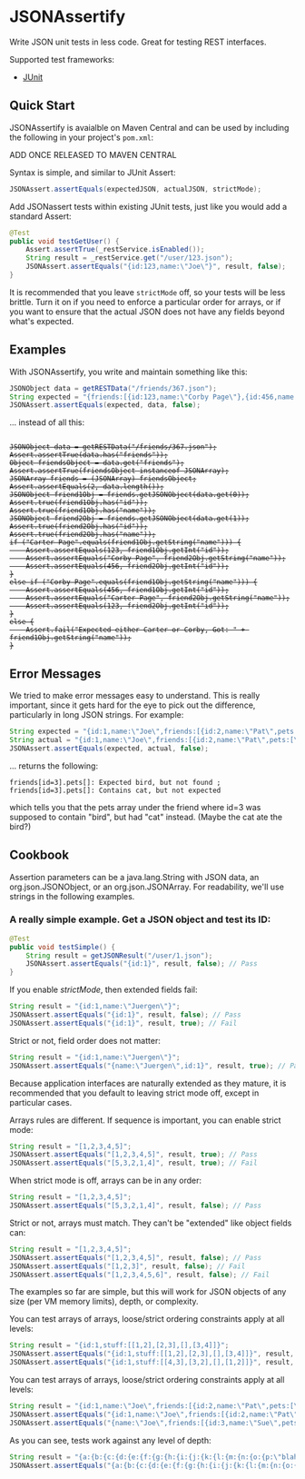 # JSONAssertify

Write JSON unit tests in less code.  Great for testing REST interfaces.

Supported test frameworks:
- [JUnit](http://junit.org)

## Quick Start

JSONAssertify is avaialble on Maven Central and can be used by including the following in your project's `pom.xml`:

ADD ONCE RELEASED TO MAVEN CENTRAL

Syntax is simple, and similar to JUnit Assert:

```java
JSONAssert.assertEquals(expectedJSON, actualJSON, strictMode);
```

Add JSONassert tests within existing JUnit tests, just like you would add a standard Assert:

```java
@Test
public void testGetUser() {
    Assert.assertTrue(_restService.isEnabled());
    String result = _restService.get("/user/123.json");
    JSONAssert.assertEquals("{id:123,name:\"Joe\"}", result, false);
}
```

It is recommended that you leave `strictMode` off, so your tests will be less brittle. Turn it on if you need to enforce a particular order for arrays, or if you want to ensure that the actual JSON does not have any fields beyond what's expected.

## Examples

With JSONAssertify, you write and maintain something like this:

```java
JSONObject data = getRESTData("/friends/367.json");
String expected = "{friends:[{id:123,name:\"Corby Page\"},{id:456,name:\"Carter Page\"}]}";
JSONAssert.assertEquals(expected, data, false);
```

... instead of all this:

<pre><code><del>
JSONObject data = getRESTData("/friends/367.json");
Assert.assertTrue(data.has("friends"));
Object friendsObject = data.get("friends");
Assert.assertTrue(friendsObject instanceof JSONArray);
JSONArray friends = (JSONArray) friendsObject;
Assert.assertEquals(2, data.length());
JSONObject friend1Obj = friends.getJSONObject(data.get(0));
Assert.true(friend1Obj.has("id"));
Assert.true(friend1Obj.has("name"));
JSONObject friend2Obj = friends.getJSONObject(data.get(1));
Assert.true(friend2Obj.has("id"));
Assert.true(friend2Obj.has("name"));
if ("Carter Page".equals(friend1Obj.getString("name"))) {
    Assert.assertEquals(123, friend1Obj.getInt("id"));
    Assert.assertEquals("Corby Page", friend2Obj.getString("name"));
    Assert.assertEquals(456, friend2Obj.getInt("id"));
}
else if ("Corby Page".equals(friend1Obj.getString("name"))) {
    Assert.assertEquals(456, friend1Obj.getInt("id"));
    Assert.assertEquals("Carter Page", friend2Obj.getString("name"));
    Assert.assertEquals(123, friend2Obj.getInt("id"));
}
else {
    Assert.fail("Expected either Carter or Corby, Got: " + friend1Obj.getString("name"));
}
</del></code></pre>

## Error Messages

We tried to make error messages easy to understand. This is really important, since it gets hard for the eye to pick out the difference, particularly in long JSON strings. For example:

```java
String expected = "{id:1,name:\"Joe\",friends:[{id:2,name:\"Pat\",pets:[\"dog\"]},{id:3,name:\"Sue\",pets:[\"bird\",\"fish\"]}],pets:[]}";
String actual = "{id:1,name:\"Joe\",friends:[{id:2,name:\"Pat\",pets:[\"dog\"]},{id:3,name:\"Sue\",pets:[\"cat\",\"fish\"]}],pets:[]}"
JSONAssert.assertEquals(expected, actual, false);
```

... returns the following:

```
friends[id=3].pets[]: Expected bird, but not found ; friends[id=3].pets[]: Contains cat, but not expected
```

which tells you that the pets array under the friend where id=3 was supposed to contain "bird", but had "cat" instead. 
(Maybe the cat ate the bird?)

## Cookbook

Assertion parameters can be a java.lang.String with JSON data, an org.json.JSONObject, or an org.json.JSONArray. For readability, we'll use strings in the following examples.

### A really simple example. Get a JSON object and test its ID:

```java
@Test
public void testSimple() {
    String result = getJSONResult("/user/1.json");
    JSONAssert.assertEquals("{id:1}", result, false); // Pass
}
```

If you enable *strictMode*, then extended fields fail:

```java
String result = "{id:1,name:\"Juergen\"}";
JSONAssert.assertEquals("{id:1}", result, false); // Pass
JSONAssert.assertEquals("{id:1}", result, true); // Fail
```

Strict or not, field order does not matter:

```java
String result = "{id:1,name:\"Juergen\"}";
JSONAssert.assertEquals("{name:\"Juergen\",id:1}", result, true); // Pass
```

Because application interfaces are naturally extended as they mature, it is recommended that you default to leaving strict mode off, except in particular cases.

Arrays rules are different. If sequence is important, you can enable strict mode:

```java
String result = "[1,2,3,4,5]";
JSONAssert.assertEquals("[1,2,3,4,5]", result, true); // Pass
JSONAssert.assertEquals("[5,3,2,1,4]", result, true); // Fail
```

When strict mode is off, arrays can be in any order:

```java
String result = "[1,2,3,4,5]";
JSONAssert.assertEquals("[5,3,2,1,4]", result, false); // Pass
```

Strict or not, arrays must match. They can't be "extended" like object fields can:

```java
String result = "[1,2,3,4,5]";
JSONAssert.assertEquals("[1,2,3,4,5]", result, false); // Pass
JSONAssert.assertEquals("[1,2,3]", result, false); // Fail
JSONAssert.assertEquals("[1,2,3,4,5,6]", result, false); // Fail
```

The examples so far are simple, but this will work for JSON objects of any size (per VM memory limits), depth, or complexity.

You can test arrays of arrays, loose/strict ordering constraints apply at all levels:

```java
String result = "{id:1,stuff:[[1,2],[2,3],[],[3,4]]}";
JSONAssert.assertEquals("{id:1,stuff:[[1,2],[2,3],[],[3,4]]}", result, true); // Pass
JSONAssert.assertEquals("{id:1,stuff:[[4,3],[3,2],[],[1,2]]}", result, false); // Pass
```

You can test arrays of arrays, loose/strict ordering constraints apply at all levels:

```java
String result = "{id:1,name:\"Joe\",friends:[{id:2,name:\"Pat\",pets:[\"dog\"]},{id:3,name:\"Sue\",pets:[\"bird\",\"fish\"]}],pets:[]}";
JSONAssert.assertEquals("{id:1,name:\"Joe\",friends:[{id:2,name:\"Pat\",pets:[\"dog\"]},{id:3,name:\"Sue\",pets:[\"bird\",\"fish\"]}],pets:[]}", result, true); // Pass
JSONAssert.assertEquals("{name:\"Joe\",friends:[{id:3,name:\"Sue\",pets:[\"fish\",\"bird\"]},{id:2,name:\"Pat\",pets:[\"dog\"]}],pets:[],id:1}", result, false); // Pass
```

As you can see, tests work against any level of depth:

```java
String result = "{a:{b:{c:{d:{e:{f:{g:{h:{i:{j:{k:{l:{m:{n:{o:{p:\"blah\"}}}}}}}}}}}}}}}";
JSONAssert.assertEquals("{a:{b:{c:{d:{e:{f:{g:{h:{i:{j:{k:{l:{m:{n:{o:{p:\"blah\"}}}}}}}}}}}}}}}", result, true); // Pass
```
